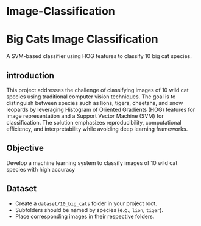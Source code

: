 # Image-Classification
# Big Cats Image Classification

A SVM-based classifier using HOG features to classify 10 big cat species.
## introduction
This project addresses the challenge of classifying images of 10 wild cat species using traditional computer vision techniques. The goal is to distinguish between species such as lions, tigers, cheetahs, and snow leopards by leveraging Histogram of Oriented Gradients (HOG) features for image representation and a Support Vector Machine (SVM) for classification. The solution emphasizes reproducibility, computational efficiency, and interpretability while avoiding deep learning frameworks.
## Objective
Develop a machine learning system to classify images of 10 wild cat species with high accuracy
## Dataset
- Create a `dataset/10_big_cats` folder in your project root.
- Subfolders should be named by species (e.g., `lion`, `tiger`).
- Place corresponding images in their respective folders.
